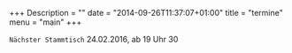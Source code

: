 +++
Description = ""
date = "2014-09-26T11:37:07+01:00"
title = "termine"
menu = "main"
+++

`Nächster Stammtisch` 24.02.2016, ab 19 Uhr 30
